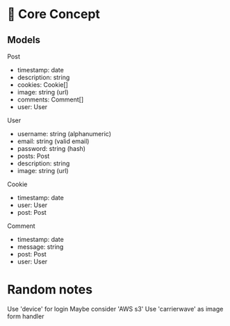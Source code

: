 # :cookie: Core Concept

## Models

Post
- timestamp: date
- description: string
- cookies: Cookie[]
- image: string (url)
- comments: Comment[]
- user: User

User
- username: string (alphanumeric)
- email: string (valid email)
- password: string (hash)
- posts: Post
- description: string
- image: string (url)

Cookie
- timestamp: date
- user: User
- post: Post

Comment
- timestamp: date
- message: string
- post: Post
- user: User

# Random notes
Use 'device' for login
Maybe consider 'AWS s3'
Use 'carrierwave' as image form handler